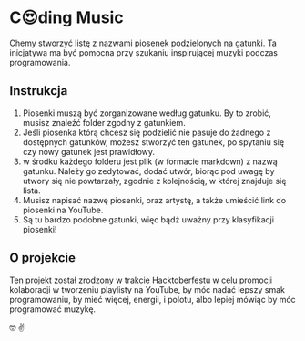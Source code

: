 # C:heart_eyes:ding Music

Chemy stworzyć listę z nazwami piosenek podzielonych na gatunki. Ta inicjatywa ma być pomocna przy szukaniu inspirującej muzyki podczas programowania.

## Instrukcja

1. Piosenki muszą być zorganizowane według gatunku. By to zrobić, musisz znaleźć folder zgodny z gatunkiem.
2. Jeśli piosenka którą chcesz się podzielić nie pasuje do żadnego z dostępnych gatunków, możesz stworzyć ten gatunek, po spytaniu się czy nowy gatunek jest prawidłowy.
3. w środku każdego folderu jest plik (w formacie markdown) z nazwą gatunku. Należy go zedytować, dodać utwór, biorąc pod uwagę by utwory się nie powtarzały, zgodnie z kolejnością, w której znajduje się lista.
4. Musisz napisać nazwę piosenki, oraz artystę, a także umieścić link do piosenki na YouTube.
5. Są tu bardzo podobne gatunki, więc bądź uważny przy klasyfikacji piosenki!

## O projekcie

Ten projekt został zrodzony w trakcie Hacktoberfestu w celu promocji kolaboracji w tworzeniu playlisty na YouTube, by móc nadać lepszy smak programowaniu, by mieć więcej, energii, i polotu, albo lepiej mówiąc by móc programować muzykę.

:nerd_face: :v:
